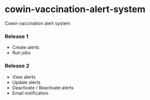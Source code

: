 # cowin-vaccination-alert-system
Cowin vaccination alert system

### Release 1
- Create alerts
- Run jobs

### Release 2
- View alerts
- Update alerts
- Deactivate / Reactivate alerts
- Email notification
